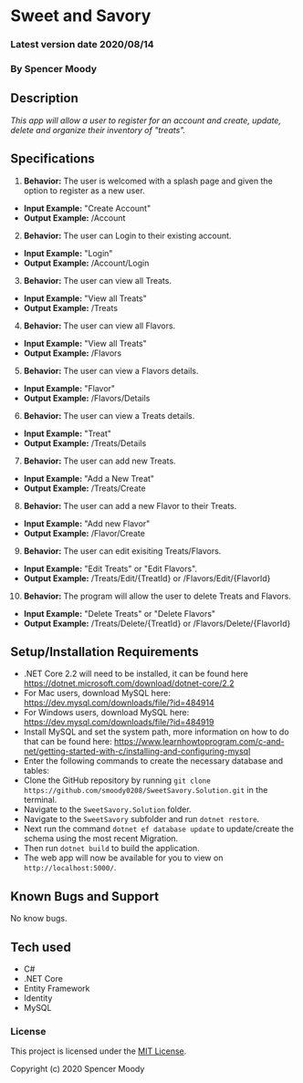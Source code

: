 # Sweet and Savory

### Latest version date 2020/08/14
### By Spencer Moody

## Description
_This app will allow a user to register for an account and create, update, delete and organize their inventory of "treats"._

## Specifications

1. **Behavior:** The user is welcomed with a splash page and given the option to register as a new user.
* **Input Example:** "Create Account"
* **Output Example:** /Account

2. **Behavior:** The user can Login to their existing account.
* **Input Example:** "Login"
* **Output Example:** /Account/Login

3. **Behavior:** The user can view all Treats.
* **Input Example:** "View all Treats"
* **Output Example:** /Treats

4. **Behavior:** The user can view all Flavors.
* **Input Example:** "View all Treats"
* **Output Example:** /Flavors

5. **Behavior:** The user can view a Flavors details.
* **Input Example:** "Flavor"
* **Output Example:** /Flavors/Details

6. **Behavior:** The user can view a Treats details.
* **Input Example:** "Treat"
* **Output Example:** /Treats/Details

7. **Behavior:** The user can add new Treats.
* **Input Example:** "Add a New Treat"
* **Output Example:** /Treats/Create

8. **Behavior:** The user can add a new Flavor to their Treats.
* **Input Example:** "Add new Flavor"
* **Output Example:** /Flavor/Create

9. **Behavior:** The user can edit exisiting Treats/Flavors.
* **Input Example:** "Edit Treats" or "Edit Flavors".
* **Output Example:** /Treats/Edit/{TreatId} or /Flavors/Edit/{FlavorId}

10. **Behavior:** The program will allow the user to delete Treats and Flavors.
* **Input Example:** "Delete Treats" or "Delete Flavors"
* **Output Example:** /Treats/Delete/{TreatId} or /Flavors/Delete/{FlavorId}

## Setup/Installation Requirements
* .NET Core 2.2 will need to be installed, it can be found here https://dotnet.microsoft.com/download/dotnet-core/2.2
* For Mac users, download MySQL here: https://dev.mysql.com/downloads/file/?id=484914
* For Windows users, download MySQL here: https://dev.mysql.com/downloads/file/?id=484919
* Install MySQL and set the system path, more information on how to do that can be found here: https://www.learnhowtoprogram.com/c-and-net/getting-started-with-c/installing-and-configuring-mysql
* Enter the following commands to create the necessary database and tables:
* Clone the GitHub repository by running `git clone https://github.com/smoody0208/SweetSavory.Solution.git` in the terminal.
* Navigate to the `SweetSavory.Solution` folder.
* Navigate to the `SweetSavory` subfolder and run `dotnet restore`.
* Next run the command `dotnet ef database update` to update/create the schema using the most recent Migration.
* Then run `dotnet build` to build the application.
* The web app will now be available for you to view on `http://localhost:5000/`.
## Known Bugs and Support
No know bugs.

## Tech used

* C#
* .NET Core
* Entity Framework
* Identity
* MySQL

### License

This project is licensed under the [MIT License](https://opensource.org/licenses/MIT).

Copyright (c) 2020 Spencer Moody